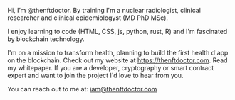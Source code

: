 Hi, I’m @thenftdoctor. 
By training I'm a nuclear radiologist, clinical researcher and clinical epidemiologyst (MD PhD MSc).

I enjoy learning to code (HTML, CSS, js, python, rust, R) and I'm fascinated by blockchain technology.

I'm on a mission to transform health, planning to build the first health d'app on the blockchain.
Check out my website at https://thenftdoctor.com. Read my whitepaper.
If you are a developer, cryptography or smart contract expert and want to join the project I'd love to hear from you.

You can reach out to me at: iam@thenftdoctor.com


